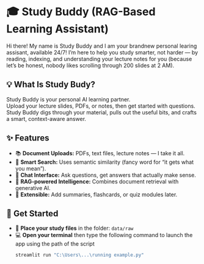 # 🎓 Study Buddy (RAG-Based Learning Assistant)

Hi there! My name is Study Buddy and I am your brandnew personal learing assisant, available 24/7!
I’m here to help you study smarter, not harder — by reading, indexing, and understanding your lecture notes for you (because let’s be honest, nobody likes scrolling through 200 slides at 2 AM).

## 💡 What Is Study Budy?

Study Buddy is your personal AI learning partner.  
Upload your lecture slides, PDFs, or notes, then get started with questions. Study Buddy digs through your material, pulls out the useful bits, and crafts a smart, context-aware answer.

## ✨ Features

- 📚 **Document Uploads:** PDFs, text files, lecture notes — I take it all.  
- 🔎 **Smart Search:** Uses semantic similarity (fancy word for “it gets what you mean”).  
- 💬 **Chat Interface:** Ask questions, get answers that actually make sense.  
- 🧠 **RAG-powered Intelligence:** Combines document retrieval with generative AI.  
- 🧩 **Extensible:** Add summaries, flashcards, or quiz modules later.

## 🚀 Get Started

- 📁 **Place your study files** in the folder: `data/raw`  
- 💻 **Open your terminal** then type the following command to launch the app using the path of the script  
    ```bash
    streamlit run "C:\Users\...\running example.py"
    ```



